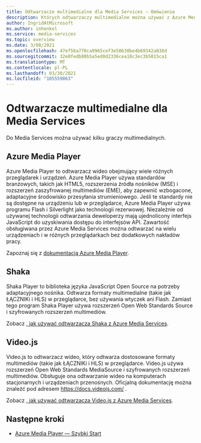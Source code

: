 ```yaml
---
title: Odtwarzacze multimedialne dla Media Services — Omówienie
description: Których odtwarzaczy multimedialne można używać z Azure Media Services? Azure Media Player, Shaka i Video.js do tej pory.
author: IngridAtMicrosoft
ms.author: inhenkel
ms.service: media-services
ms.topic: overview
ms.date: 3/08/2021
ms.openlocfilehash: 47ef56a770ca9965cef3e50630be4b69342a038d
ms.sourcegitcommit: 32e0fedb80b5a5ed0d2336cea18c3ec3b5015ca1
ms.translationtype: MT
ms.contentlocale: pl-PL
ms.lasthandoff: 03/30/2021
ms.locfileid: "105559863"
---
```

# <a name="media-players-for-media-services"></a>Odtwarzacze multimedialne dla Media Services

Do Media Services można używać kilku graczy multimedialnych.

## <a name="azure-media-player"></a>Azure Media Player

Azure Media Player to odtwarzacz wideo obejmujący wiele różnych przeglądarek i urządzeń. Azure Media Player używa standardów branżowych, takich jak HTML5, rozszerzenia źródła nośników (MSE) i rozszerzeń zaszyfrowanej multimediów (EME), aby zapewnić wzbogacone, adaptacyjne środowisko przesyłania strumieniowego. Jeśli te standardy nie są dostępne na urządzeniu lub w przeglądarce, Azure Media Player używa programu Flash i Silverlight jako technologii rezerwowej. Niezależnie od używanej technologii odtwarzania deweloperzy mają ujednolicony interfejs JavaScript do uzyskiwania dostępu do interfejsów API. Zawartość obsługiwana przez Azure Media Services można odtwarzać na wielu urządzeniach i w różnych przeglądarkach bez dodatkowych nakładów pracy.

Zapoznaj się z [dokumentacją Azure Media Player](../azure-media-player/azure-media-player-overview.md).

## <a name="shaka"></a>Shaka

Shaka Player to biblioteka języka JavaScript Open Source na potrzeby adaptacyjnego nośnika. Odtwarza formaty multimedialne (takie jak ŁĄCZNIKi i HLS) w przeglądarce, bez używania wtyczek ani Flash. Zamiast tego program Shaka Player używa rozszerzeń Open Web Standards Source i szyfrowanych rozszerzeń multimediów.

Zobacz [, jak używać odtwarzacza Shaka z Azure Media Services](how-to-shaka-player.md).

## <a name="videojs"></a>Video.js

Video.js to odtwarzacz wideo, który odtwarza dostosowane formaty multimediów (takie jak ŁĄCZNIKi i HLS) w przeglądarce. Video.js używa rozszerzeń Open Web Standards MediaSource i szyfrowanych rozszerzeń multimediów. Obsługuje ona odtwarzanie wideo na komputerach stacjonarnych i urządzeniach przenośnych. Oficjalną dokumentację można znaleźć pod adresem https://docs.videojs.com/ .

Zobacz [, jak używać odtwarzacza Video.js z Azure Media Services](how-to-video-js-player.md).


## <a name="next-steps"></a>Następne kroki ##

- [Azure Media Player — Szybki Start](../azure-media-player/azure-media-player-quickstart.md)
